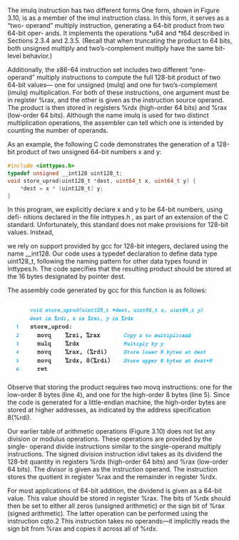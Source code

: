 The imulq instruction has two different forms One form, shown in Figure 3.10, is as a member of the imul instruction class. In this form, it serves as a “two- operand” multiply instruction, generating a 64-bit product from two 64-bit oper- ands. It implements the operations *u64 and *t64 described in Sections 2.3.4 and 2.3.5. (Recall that when truncating the product to 64 bits, both unsigned multiply and two’s-complement multiply have the same bit-level behavior.)

Additionally, the x86-64 instruction set includes two different “one-operand” multiply instructions to compute the full 128-bit product of two 64-bit values— one for unsigned (mulq) and one for two’s-complement (imulq) multiplication. For both of these instructions, one argument must be in register %rax, and the other is given as the instruction source operand. The product is then stored in registers %rdx (high-order 64 bits) and %rax (low-order 64 bits). Although the name imulq is used for two distinct multiplication operations, the assembler can tell which one is intended by counting the number of operands.

As an example, the following C code demonstrates the generation of a 128-bit product of two unsigned 64-bit numbers x and y:

```c
#include <inttypes.h>
typedef unsigned __int128 uint128_t;
void store_uprod(uint128_t *dest, uint64_t x, uint64_t y) {
    *dest = x * (uint128_t) y;
}
```

In this program, we explicitly declare x and y to be 64-bit numbers, using defi- nitions declared in the file inttypes.h , as part of an extension of the C standard. Unfortunately, this standard does not make provisions for 128-bit values. Instead,

we rely on support provided by gcc for 128-bit integers, declared using the name __int128. Our code uses a typedef declaration to define data type uint128_t, following the naming pattern for other data types found in inttypes.h. The code specifies that the resulting product should be stored at the 16 bytes designated by pointer dest.

The assembly code generated by gcc for this function is as follows:

![](1.png)

Observe that storing the product requires two movq instructions: one for the low-order 8 bytes (line 4), and one for the high-order 8 bytes (line 5). Since the code is generated for a little-endian machine, the high-order bytes are stored at higher addresses, as indicated by the address specification 8(%rdi).

Our earlier table of arithmetic operations (Figure 3.10) does not list any division or modulus operations. These operations are provided by the single- operand divide instructions similar to the single-operand multiply instructions. The signed division instruction idivl takes as its dividend the 128-bit quantity in registers %rdx (high-order 64 bits) and %rax (low-order 64 bits). The divisor is given as the instruction operand. The instruction stores the quotient in register %rax and the remainder in register %rdx.

For most applications of 64-bit addition, the dividend is given as a 64-bit value. This value should be stored in register %rax. The bits of %rdx should then be set to either all zeros (unsigned arithmetic) or the sign bit of %rax (signed arithmetic). The latter operation can be performed using the instruction cqto.2 This instruction takes no operands—it implicitly reads the sign bit from %rax and copies it across all of %rdx.
